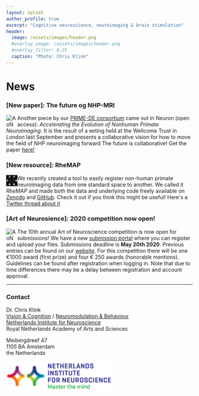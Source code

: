 ```yaml
---
layout: splash
author_profile: true
excerpt: "Cognitive neuroscience, neuroimaging & brain stimulation"      
header:
  image: /assets/images/header.png
  #overlay_image: /assets/images/header.png
  #overlay_filter: 0.25 
  caption: "Photo: Chris Klink"
---
```


# News   
### [New paper]: The future og NHP-MRI
<a href="https://cell.com/neuron/fulltext/S0896-6273(19)31089-X#.Xk1ypb_Il6Y.twitter"><img alt="AoN" src="https://els-jbs-prod-cdn.literatumonline.com/cms/attachment/d065719b-dfe8-4ce7-83c8-822825f38526/cov200h.gif" width="30" align="left"></a> 
Another piece by our [PRIME-DE consortium](http://fcon_1000.projects.nitrc.org/indi/indiPRIME.html) came out in Neuron (open access): *Accelerating the Evolution of Nonhuman Primate Neuroimaging*. It is the result of a eeting held at the Wellcome Trust in London last September and presents a collaborative vision for how to move the field of NHP neuroimaging forward The future is collaborative! Get the paper [here!](https://cell.com/neuron/fulltext/S0896-6273(19)31089-X#.Xk1ypb_Il6Y.twitter)    

### [New resource]: RheMAP
<a href="https://github.com/PRIME-RE/RheMAP"><img alt="AoN" src="https://github.com/PRIME-RE/RheMAP/raw/master/images/RegisterTemplates.png" width="30" align="left"></a> 
We recently created a tool to easily register non-human primate neuroimaging data from one standard space to another. We called it *RheMAP* and made both the data and underlying code freely available on [Zenodo](https://lnkd.in/d7pCjFE) and [GitHub](https://lnkd.in/dMpeD_Y). Check it out if you think this might be useful! Here's a [Twitter thread about it](https://twitter.com/ChrizKlink/status/1229883840023465985?s=20)

### [Art of Neurosience]: 2020 competition now open!
<a href="https://aon.nin.knaw.nl/"><img alt="AoN" src="https://aon.nin.knaw.nl/wp-content/uploads/2017/07/aon_2017_logo_crop2.png" width="30" align="left"></a> 
The 10th annual Art of Neuroscience competition is now open for submissions! We have a new [submission portal](https://submit.aon.nin.knaw.nl) where you can register and upload your files. Submissions deadline is **May 20th 2020**. Previous entries can be found on our [website](https://aon.nin.knaw.nl). For this competition there will be one €1000 award (first prize) and four € 250 awards (honorable mentions). Guidelines can be found after registration when logging in. Note that due to time differences there may be a delay between registration and account approval.

---

### Contact   
Dr. Chris Klink     
[Vision & Cognition](https://nin.nl/research/researchgroups/roelfsema-group/) / [Neuromodulation & Behaviour](https://nin.nl/research/researchgroups/willuhn-group/)       
[Netherlands Institute for Neuroscience](http://www.nin.knaw.nl/)      
Royal Netherlands Academy of Arts and Sciences      

Meibergdreef 47       
1105 BA Amsterdam      
the Netherlands      

<a href="https://nin.nl/"><img alt="NIN" src="/assets/images/NIN.png" height="80" align="left"></a> 
